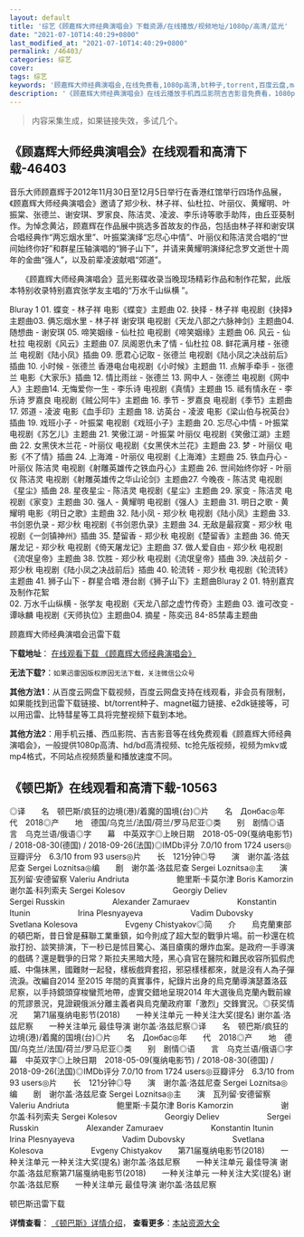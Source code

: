 ```yaml
---
layout: default
title: '综艺《顾嘉辉大师经典演唱会》下载资源/在线播放/视频地址/1080p/高清/蓝光'
date: "2021-07-10T14:40:29+0800"
last_modified_at: "2021-07-10T14:40:29+0800"
permalink: /46403/
categories: 综艺
cover:
tags: 综艺
keywords: '顾嘉辉大师经典演唱会,在线免费看,1080p高清,bt种子,torrent,百度云盘,magnet,磁力链,迅雷下载资源'
description: '《顾嘉辉大师经典演唱会》在线云播放手机西瓜影院吉吉影音免费看，1080p高清bd/hd未删减完整版和tc抢先枪版，mkv/mp4格式，附带bt/torrent种子、magnet/磁力链、百度云盘、网盘资源迅雷下载链接'
---
```


>内容采集生成，如果链接失效，多试几个。


## 《顾嘉辉大师经典演唱会》在线观看和高清下载-46403

音乐大师顾嘉辉于2012年11月30日至12月5日举行在香港红馆举行四场作品展，《顾嘉辉大师经典演唱会》邀请了郑少秋、林子祥、仙杜拉、叶丽仪、黄耀明、叶振棠、张德兰、谢安琪、罗家良、陈洁灵、凌波、李乐诗等歌手助阵，由丘亚葵制作。为悼念黄沾，顾嘉辉在作品展中挑选多首故友的作品，包括由林子祥和谢安琪合唱经典作“两忘烟水里&rdquo;、叶振棠演绎“忘尽心中情&rdquo;、叶丽仪和陈洁灵合唱的&ldquo;世间始终你好”和群星压轴演唱的“狮子山下”，并请来黄耀明演绎纪念罗文逝世十周年的金曲“强人”，以及前辈凌波献唱&ldquo;郊道”。</p>　　《顾嘉辉大师经典演唱会》蓝光影碟收录当晚现场精彩作品和制作花絮，此版本特别收录特别嘉宾张学友主唱的“万水千山纵横 ”。</p>Bluray 1 01. 蝶变 - 林子祥 电影《蝶变》主题曲 02. 抉择 - 林子祥 电视剧《抉择》主题曲03. 俩忘烟水里 - 林子祥 谢安琪 电视剧《天龙八部之六脉神剑》主题曲04. 随想曲 - 谢安琪 05. 啼笑姻缘 - 仙杜拉 电视剧《啼笑姻缘》主题曲 06. 风云 - 仙杜拉 电视剧《风云》主题曲 07. 凤阁恩仇未了情 - 仙杜拉 08. 鲜花满月楼 - 张德兰 电视剧《陆小凤》插曲 09. 愿君心记取 - 张德兰 电视剧《陆小凤之决战前后》插曲 10. 小时候 - 张德兰 香港电台电视剧《小时候》主题曲 11. 点解手牵手 - 张德兰 电影《大家乐》插曲 12. 情比雨丝 - 张德兰 13. 网中人 - 张德兰 电视剧《网中人》主题曲14. 无悔爱你一生 - 李乐诗 电视剧《真情》主题曲 15. 祗有情永在 - 李乐诗 罗嘉良 电视剧《贼公阿牛》主题曲 16. 季节 - 罗嘉良 电视剧《季节》主题曲 17. 郊道 - 凌波 电影《血手印》主题曲 18. 访英台 - 凌波 电影《梁山伯与祝英台》插曲 19. 戏班小子 - 叶振棠 电视剧《戏班小子》主题曲 20. 忘尽心中情 - 叶振棠 电视剧《苏乞儿》主题曲 21. 笑傲江湖 - 叶振棠 叶丽仪 电视剧《笑傲江湖》主题曲 22. 女黑侠木兰花 - 叶丽仪 电视剧《女黑侠木兰花》主题曲 23. 梦 - 叶丽仪 电影《不了情》插曲 24. 上海滩 - 叶丽仪 电视剧《上海滩》主题曲 25. 铁血丹心 - 叶丽仪 陈洁灵 电视剧《射雕英雄传之铁血丹心》主题曲 26. 世间始终你好 - 叶丽仪 陈洁灵 电视剧《射雕英雄传之华山论剑》主题曲27. 今晚夜 - 陈洁灵 电视剧《星尘》插曲 28. 星夜星尘 - 陈洁灵 电视剧《星尘》主题曲 29. 家变 - 陈洁灵 电视剧《家变》主题曲 30. 强人 - 黄耀明 电视剧《强人》主题曲 31. 明日之歌 - 黄耀明 电影《明日之歌》主题曲 32. 陆小凤 - 郑少秋 电视剧《陆小凤》主题曲 33. 书剑恩仇录 - 郑少秋 电视剧《书剑恩仇录》主题曲 34. 无敌是最寂寞 - 郑少秋 电视剧《一剑镇神州》插曲 35. 楚留香 - 郑少秋 电视剧《楚留香》主题曲 36. 倚天屠龙记 - 郑少秋 电视剧《倚天屠龙记》主题曲 37. 做人爱自由 - 郑少秋 电视剧《流氓皇帝》主题曲 38. 饮胜 - 郑少秋 电视剧《流氓皇帝》插曲 39. 决战前夕 - 郑少秋 电视剧《陆小凤之决战前后》插曲 40. 轮流转 - 郑少秋 电视剧《轮流转》主题曲 41. 狮子山下 - 群星合唱 港台剧《狮子山下》主题曲Bluray 2 01. 特别嘉宾及制作花絮<br />02. 万水千山纵横 - 张学友 电视剧《天龙八部之虚竹传奇》主题曲 03. 谁可改变 - 谭咏麟 电视剧《天师执位》主题曲04. 摘星 - 陈奕迅 84-85禁毒主题曲</p>


顾嘉辉大师经典演唱会迅雷下载

**下载地址**： [在线观看下载 《顾嘉辉大师经典演唱会》](https://www.993dy.com//vod-detail-id-3440.html) 


**无法下载?**：`如果迅雷因版权原因无法下载，关注微信公众号 `

**其他方法1**：从百度云网盘下载视频，百度云网盘支持在线观看，非会员有限制，如果能找到迅雷下载链接、bt/torrent种子、magnet磁力链接、e2dk链接等，可以用迅雷、比特彗星等工具将完整视频下载到本地。

**其他方法2**：用手机云播、西瓜影院、吉吉影音等在线免费观看《顾嘉辉大师经典演唱会》，一般提供1080p高清、hd/bd高清视频、tc抢先版视频，视频为mkv或mp4格式，不同站点视频质量和播放速度不同。


## 《顿巴斯》在线观看和高清下载-10563

◎译　　名　顿巴斯/疯狂的边境(港)/着魔的国境(台)◎片　　名　Донбас◎年　　代　2018◎产　　地　德国/乌克兰/法国/荷兰/罗马尼亚◎类　　别　剧情◎语　　言　乌克兰语/俄语◎字　　幕　中英双字◎上映日期　2018-05-09(戛纳电影节) / 2018-08-30(德国) / 2018-09-26(法国)◎IMDb评分 7.0/10 from 1724 users◎豆瓣评分　6.3/10 from 93 users◎片　　长　121分钟◎导　　演　谢尔盖·洛兹尼查 Sergei Loznitsa◎编　　剧　谢尔盖·洛兹尼查 Sergei Loznitsa◎主　　演　瓦列留·安德留察 Valeriu Andriuta　　　　　　鲍里斯·卡莫尔津 Boris Kamorzin　　　　　　谢尔盖·科列索夫 Sergei Kolesov　　　　　　Georgiy Deliev　　　　　　Sergei Russkin　　　　　　Alexander Zamuraev　　　　　　Konstantin Itunin　　　　　　Irina Plesnyayeva　　　　　　Vadim Dubovsky　　　　　　Svetlana Kolesova　　　　　　Evgeny Chistyakov◎简　　介　　烏克蘭東部的頓巴斯，昔日曾是蘇聯工業重鎮，如今則成了超大型的戰爭片場。前一秒還在梳妝打扮、談笑排演，下一秒已是怵目驚心、滿目瘡痍的爆炸血案。是政府一手導演的戲碼？還是戰爭的日常？斯拉夫黑暗大陸，黑心貪官在醫院和難民收容所狐假虎威、中傷抹黑，國難財一起發，樣板戲齊套招，邪惡樣樣都來，就是沒有人為子彈流淚。改編自2014 至2015 年間的真實事件，紀錄片出身的烏克蘭導演瑟蓋洛茲尼察，以手持鏡頭穿梭蠻荒地帶，虛實交錯地呈現2014 年大選後烏克蘭內戰前線的荒謬景況，見證親俄派分離主義者與烏克蘭政府軍「激烈」交鋒實況。◎获奖情况　　第71届戛纳电影节(2018)　　一种关注单元 一种关注大奖(提名) 谢尔盖·洛兹尼察　　一种关注单元 最佳导演 谢尔盖·洛兹尼察◎译　　名　顿巴斯/疯狂的边境(港)/着魔的国境(台)◎片　　名　Донбас◎年　　代　2018◎产　　地　德国/乌克兰/法国/荷兰/罗马尼亚◎类　　别　剧情◎语　　言　乌克兰语/俄语◎字　　幕　中英双字◎上映日期　2018-05-09(戛纳电影节) / 2018-08-30(德国) / 2018-09-26(法国)◎IMDb评分 7.0/10 from 1724 users◎豆瓣评分　6.3/10 from 93 users◎片　　长　121分钟◎导　　演　谢尔盖·洛兹尼查 Sergei Loznitsa◎编　　剧　谢尔盖·洛兹尼查 Sergei Loznitsa◎主　　演　瓦列留·安德留察 Valeriu Andriuta　　　　　　鲍里斯·卡莫尔津 Boris Kamorzin　　　　　　谢尔盖·科列索夫 Sergei Kolesov　　　　　　Georgiy Deliev　　　　　　Sergei Russkin　　　　　　Alexander Zamuraev　　　　　　Konstantin Itunin　　　　　　Irina Plesnyayeva　　　　　　Vadim Dubovsky　　　　　　Svetlana Kolesova　　　　　　Evgeny Chistyakov　　第71届戛纳电影节(2018)　　一种关注单元 一种关注大奖(提名) 谢尔盖·洛兹尼察　　一种关注单元 最佳导演 谢尔盖·洛兹尼察第71届戛纳电影节(2018)　　一种关注单元 一种关注大奖(提名) 谢尔盖·洛兹尼察　　一种关注单元 最佳导演 谢尔盖·洛兹尼察


顿巴斯迅雷下载

**详情查看**： [《顿巴斯》详情介绍](/movie/10563/)， **查看更多**：[本站资源大全](/movie/t/all/)

